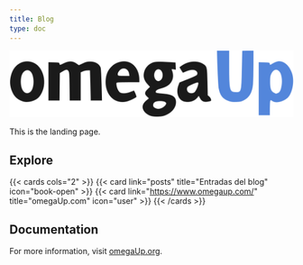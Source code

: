 ```yaml
---
title: Blog 
type: doc
---
```

![omegaUp](/logo/omegaUp.png)


This is the landing page.

## Explore

{{< cards cols="2" >}}
  {{< card link="posts" title="Entradas del blog" icon="book-open" >}}
  {{< card link="https://www.omegaup.com/" title="omegaUp.com" icon="user" >}}
{{< /cards >}}

## Documentation

For more information, visit [omegaUp.org](https://www.omegaup.org).


